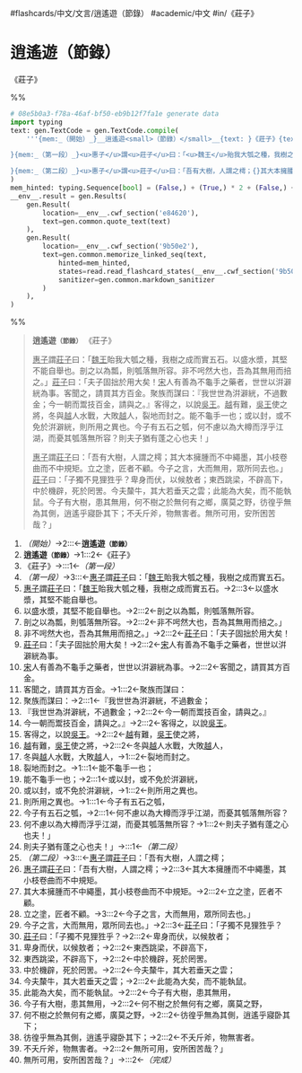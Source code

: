 #flashcards/中文/文言/逍遙遊（節錄） #academic/中文 #in/《莊子》

# 逍遙遊（節錄）
《莊子》

%%
```Python
# 08e5b0a3-f78a-46af-bf50-eb9b12f7fa1e generate data
import typing
text: gen.TextCode = gen.TextCode.compile(
	'''{mem:_（開始）_}__逍遙遊<small>（節錄）</small>__{text: }《莊子》{text:

}{mem:_（第一段）_}<u>惠子</u>謂<u>莊子</u>曰：「<u>魏王</u>貽我大瓠之種，我樹之成而實五石。{}以盛水漿，其堅不能自舉也。{}剖之以為瓢，則瓠落無所容。{}非不呺然大也，吾為其無用而掊之。」{}<u>莊子</u>曰：「夫子固拙於用大矣！{}<u>宋</u>人有善為不龜手之藥者，世世以洴澼絖為事。{}客聞之，請買其方百金。{}聚族而謀曰：{}『我世世為洴澼絖，不過數金；{}今一朝而鬻技百金，請與之。』{}客得之，以說<u>吳王</u>。{}<u>越</u>有難，<u>吳王</u>使之將，{}冬與<u>越</u>人水戰，大敗<u>越</u>人，{}裂地而封之。{}能不龜手一也；{}或以封，或不免於洴澼絖，{}則所用之異也。{}今子有五石之瓠，{}何不慮以為大樽而浮乎江湖，而憂其瓠落無所容？{}則夫子猶有蓬之心也夫！」{text:

}{mem:_（第二段）_}<u>惠子</u>謂<u>莊子</u>曰：「吾有大樹，人謂之樗；{}其大本擁腫而不中繩墨，其小枝卷曲而不中規矩。{}立之塗，匠者不顧。{}今子之言，大而無用，眾所同去也。」{}<u>莊子</u>曰：「子獨不見狸狌乎？{}卑身而伏，以候敖者；{}東西跳梁，不辟高下，{}中於機辟，死於罔罟。{}今夫斄牛，其大若垂天之雲；{}此能為大矣，而不能執鼠。{}今子有大樹，患其無用，{}何不樹之於無何有之鄉，廣莫之野，{}彷徨乎無為其側，逍遙乎寢卧其下；{}不夭斤斧，物無害者。{}無所可用，安所困苦哉？」{mem:_（完成）_}'''
)
mem_hinted: typing.Sequence[bool] = (False,) + (True,) * 2 + (False,) + (True,) * 20 + (False,) + (True,) * 15 + (False,)
__env__.result = gen.Results(
	gen.Result(
		location=__env__.cwf_section('e84620'),
		text=gen.common.quote_text(text)
	),
	gen.Result(
		location=__env__.cwf_section('9b50e2'),
		text=gen.common.memorize_linked_seq(text,
			hinted=mem_hinted,
			states=read.read_flashcard_states(__env__.cwf_section('9b50e2')),
			sanitizer=gen.common.markdown_sanitizer
		)
	),
)
```
%%

<!--08e5b0a3-f78a-46af-bf50-eb9b12f7fa1e generate section="e84620"--><!-- The following content is generated at 2022-11-05T00:24:58.270869+08:00. Any edits will be overridden! -->

> __逍遙遊<small>（節錄）</small>__ 《莊子》
>
> <u>惠子</u>謂<u>莊子</u>曰：「<u>魏王</u>貽我大瓠之種，我樹之成而實五石。以盛水漿，其堅不能自舉也。剖之以為瓢，則瓠落無所容。非不呺然大也，吾為其無用而掊之。」<u>莊子</u>曰：「夫子固拙於用大矣！<u>宋</u>人有善為不龜手之藥者，世世以洴澼絖為事。客聞之，請買其方百金。聚族而謀曰：『我世世為洴澼絖，不過數金；今一朝而鬻技百金，請與之。』客得之，以說<u>吳王</u>。<u>越</u>有難，<u>吳王</u>使之將，冬與<u>越</u>人水戰，大敗<u>越</u>人，裂地而封之。能不龜手一也；或以封，或不免於洴澼絖，則所用之異也。今子有五石之瓠，何不慮以為大樽而浮乎江湖，而憂其瓠落無所容？則夫子猶有蓬之心也夫！」
>
> <u>惠子</u>謂<u>莊子</u>曰：「吾有大樹，人謂之樗；其大本擁腫而不中繩墨，其小枝卷曲而不中規矩。立之塗，匠者不顧。今子之言，大而無用，眾所同去也。」<u>莊子</u>曰：「子獨不見狸狌乎？卑身而伏，以候敖者；東西跳梁，不辟高下，中於機辟，死於罔罟。今夫斄牛，其大若垂天之雲；此能為大矣，而不能執鼠。今子有大樹，患其無用，何不樹之於無何有之鄉，廣莫之野，彷徨乎無為其側，逍遙乎寢卧其下；不夭斤斧，物無害者。無所可用，安所困苦哉？」

<!--/08e5b0a3-f78a-46af-bf50-eb9b12f7fa1e-->

<!--08e5b0a3-f78a-46af-bf50-eb9b12f7fa1e generate section="9b50e2"--><!-- The following content is generated at 2022-11-09T18:05:20.117143+08:00. Any edits will be overridden! -->

1. _（開始）_→2:::←__逍遙遊<small>（節錄）</small>__ <!--SR:!2023-11-23,381,270!2024-01-23,518,330-->
2. __逍遙遊<small>（節錄）</small>__→1:::2←《莊子》 <!--SR:!2023-06-09,278,270!2023-05-23,273,290-->
3. 《莊子》→:::1←_（第一段）_ <!--SR:!2023-07-10,321,310!2023-05-31,281,290-->
4. _（第一段）_→3:::←<u>惠子</u>謂<u>莊子</u>曰：「<u>魏王</u>貽我大瓠之種，我樹之成而實五石。 <!--SR:!2022-11-22,32,230!2024-01-11,506,330-->
5. <u>惠子</u>謂<u>莊子</u>曰：「<u>魏王</u>貽我大瓠之種，我樹之成而實五石。→2:::3←以盛水漿，其堅不能自舉也。 <!--SR:!2022-11-29,28,210!2023-01-04,75,230-->
6. 以盛水漿，其堅不能自舉也。→2:::2←剖之以為瓢，則瓠落無所容。 <!--SR:!2023-01-21,64,230!2023-03-04,193,230-->
7. 剖之以為瓢，則瓠落無所容。→2:::2←非不呺然大也，吾為其無用而掊之。」 <!--SR:!2023-03-29,218,250!2023-10-10,346,250-->
8. 非不呺然大也，吾為其無用而掊之。」→2:::2←<u>莊子</u>曰：「夫子固拙於用大矣！ <!--SR:!2023-06-02,275,270!2022-11-27,149,250-->
9. <u>莊子</u>曰：「夫子固拙於用大矣！→2:::2←<u>宋</u>人有善為不龜手之藥者，世世以洴澼絖為事。 <!--SR:!2023-01-01,49,210!2022-12-02,19,190-->
10. <u>宋</u>人有善為不龜手之藥者，世世以洴澼絖為事。→2:::2←客聞之，請買其方百金。 <!--SR:!2022-12-20,60,230!2023-03-22,211,250-->
11. 客聞之，請買其方百金。→1:::2←聚族而謀曰： <!--SR:!2023-09-20,330,250!2022-11-30,10,210-->
12. 聚族而謀曰：→2:::1←『我世世為洴澼絖，不過數金； <!--SR:!2023-02-27,188,230!2023-10-05,340,250-->
13. 『我世世為洴澼絖，不過數金；→2:::2←今一朝而鬻技百金，請與之。』 <!--SR:!2023-02-23,184,230!2023-01-06,54,210-->
14. 今一朝而鬻技百金，請與之。』→2:::2←客得之，以說<u>吳王</u>。 <!--SR:!2023-04-12,232,250!2022-12-23,64,230-->
15. 客得之，以說<u>吳王</u>。→2:::2←<u>越</u>有難，<u>吳王</u>使之將， <!--SR:!2022-12-18,58,210!2023-03-30,219,250-->
16. <u>越</u>有難，<u>吳王</u>使之將，→2:::2←冬與<u>越</u>人水戰，大敗<u>越</u>人， <!--SR:!2023-04-11,231,250!2023-02-19,180,230-->
17. 冬與<u>越</u>人水戰，大敗<u>越</u>人，→1:::2←裂地而封之。 <!--SR:!2023-04-10,230,250!2023-04-09,229,250-->
18. 裂地而封之。→1:::1←能不龜手一也； <!--SR:!2022-11-25,147,250!2023-09-22,332,250-->
19. 能不龜手一也；→2:::1←或以封，或不免於洴澼絖， <!--SR:!2022-12-28,65,230!2023-01-08,138,230-->
20. 或以封，或不免於洴澼絖，→1:::2←則所用之異也。 <!--SR:!2023-04-08,228,250!2023-01-02,66,230-->
21. 則所用之異也。→1:::1←今子有五石之瓠， <!--SR:!2023-01-16,146,210!2022-12-21,38,230-->
22. 今子有五石之瓠，→2:::1←何不慮以為大樽而浮乎江湖，而憂其瓠落無所容？ <!--SR:!2022-12-12,52,210!2022-11-24,24,210-->
23. 何不慮以為大樽而浮乎江湖，而憂其瓠落無所容？→1:::2←則夫子猶有蓬之心也夫！」 <!--SR:!2023-04-17,171,250!2023-10-11,345,250-->
24. 則夫子猶有蓬之心也夫！」→:::1←_（第二段）_ <!--SR:!2023-07-02,313,310!2022-12-22,63,230-->
25. _（第二段）_→3:::←<u>惠子</u>謂<u>莊子</u>曰：「吾有大樹，人謂之樗； <!--SR:!2022-12-16,56,210!2023-03-25,214,250-->
26. <u>惠子</u>謂<u>莊子</u>曰：「吾有大樹，人謂之樗；→2:::3←其大本擁腫而不中繩墨，其小枝卷曲而不中規矩。 <!--SR:!2022-12-29,46,190!2022-12-06,47,210-->
27. 其大本擁腫而不中繩墨，其小枝卷曲而不中規矩。→2:::2←立之塗，匠者不顧。 <!--SR:!2023-04-21,239,250!2023-04-24,176,250-->
28. 立之塗，匠者不顧。→3:::2←今子之言，大而無用，眾所同去也。」 <!--SR:!2022-12-17,58,210!2022-12-03,28,230-->
29. 今子之言，大而無用，眾所同去也。」→2:::3←<u>莊子</u>曰：「子獨不見狸狌乎？ <!--SR:!2022-12-14,55,210!2023-01-16,69,250-->
30. <u>莊子</u>曰：「子獨不見狸狌乎？→2:::2←卑身而伏，以候敖者； <!--SR:!2022-12-05,104,190!2023-10-16,349,250-->
31. 卑身而伏，以候敖者；→2:::2←東西跳梁，不辟高下， <!--SR:!2023-02-22,183,230!2022-12-22,62,230-->
32. 東西跳梁，不辟高下，→2:::2←中於機辟，死於罔罟。 <!--SR:!2022-12-24,63,230!2022-12-07,32,210-->
33. 中於機辟，死於罔罟。→2:::2←今夫斄牛，其大若垂天之雲； <!--SR:!2022-11-28,14,190!2023-10-02,332,250-->
34. 今夫斄牛，其大若垂天之雲；→2:::2←此能為大矣，而不能執鼠。 <!--SR:!2023-03-01,190,230!2022-12-27,64,230-->
35. 此能為大矣，而不能執鼠。→2:::2←今子有大樹，患其無用， <!--SR:!2022-11-29,151,250!2022-11-21,21,190-->
36. 今子有大樹，患其無用，→2:::2←何不樹之於無何有之鄉，廣莫之野， <!--SR:!2022-12-19,60,230!2022-12-15,55,210-->
37. 何不樹之於無何有之鄉，廣莫之野，→2:::2←彷徨乎無為其側，逍遙乎寢卧其下； <!--SR:!2022-12-05,46,190!2023-09-03,315,250-->
38. 彷徨乎無為其側，逍遙乎寢卧其下；→2:::2←不夭斤斧，物無害者。 <!--SR:!2022-12-14,31,190!2023-02-07,156,210-->
39. 不夭斤斧，物無害者。→2:::2←無所可用，安所困苦哉？」 <!--SR:!2022-11-21,143,250!2023-05-08,184,250-->
40. 無所可用，安所困苦哉？」→:::2←_（完成）_ <!--SR:!2023-05-29,279,290!2023-02-26,187,230-->

<!--/08e5b0a3-f78a-46af-bf50-eb9b12f7fa1e-->
